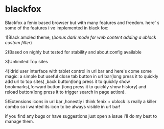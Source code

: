 # blackfox
Blackfox a fenix based browser but  with many features and freedom.
here' s some of the features i ve implemented in black fox:

1)Black amoled theme, (*bonus dark mode for web content adding a ublock custom filter*)

2)Based on nighly but tested for stability and about:config available

3)Unlimited Top sites

4)idrid user interface with tablet control in url bar and here's come some magic: a simple but useful close tab button in url bar(long press it to quickly add url to top sites) ,back button(long press it to quickly show bookmarks),forward button (long press it to quickly show history) and reload button(long press it to trigger search in page action).

5)Extensions icons in url bar ,honestly i think fenix + ublock is really a killer combo so i wanted its icon to be always visible in url bar!

if you find any bugs or have suggestions just open a issue i'll do my best to manage them.
